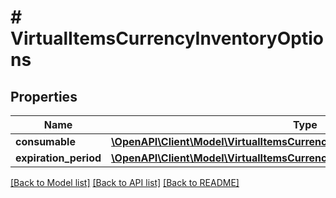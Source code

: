 # # VirtualItemsCurrencyInventoryOptions

## Properties

Name | Type | Description | Notes
------------ | ------------- | ------------- | -------------
**consumable** | [**\OpenAPI\Client\Model\VirtualItemsCurrencyInventoryOptionsConsumable**](VirtualItemsCurrencyInventoryOptionsConsumable.md) |  | [optional]
**expiration_period** | [**\OpenAPI\Client\Model\VirtualItemsCurrencyInventoryOptionsExpirationPeriod**](VirtualItemsCurrencyInventoryOptionsExpirationPeriod.md) |  | [optional]

[[Back to Model list]](../../README.md#models) [[Back to API list]](../../README.md#endpoints) [[Back to README]](../../README.md)
